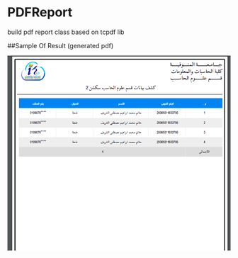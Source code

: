 # PDFReport
build pdf report class based on tcpdf lib


##Sample Of Result (generated pdf)


<p align="center">
    <img src="https://github.com/hatem-elsheref/PDFReport/blob/master/Screenshot%20from%202022-05-14%2001-31-38.png" width="900">
  </p>

</p>
